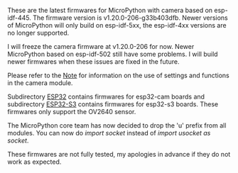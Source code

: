 These are the latest firmwares for MicroPython with camera based on esp-idf-445. The firmware version is v1.20.0-206-g33b403dfb. Newer versions of MicroPython will only build on esp-idf-5xx, the esp-idf-4xx versions are no longer supported.

I will freeze the camera firmware at v1.20.0-206 for now. Newer MicroPython based on esp-idf-502 still have some problems. I will build newer firmwares when these issues are fixed in the future.

Please refer to the [Note](https://www.zz.yy) for information on the use of settings and functions in the camera module.

Subdirectory [ESP32](https://www.zz.yy) contains firmwares for esp32-cam boards and subdirectory [ESP32-S3](https://www.zz.yy) contains firmwares for esp32-s3 boards. These firmwares only support the OV2640 sensor.

The MicroPython core team has now decided to drop the 'u' prefix from all modules. You can now do *import socket* instead of *import usocket as socket*.

These firmwares are not fully tested, my apologies in advance if they do not work as expected.
